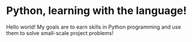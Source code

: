 # Python, learning with the language!

Hello world!
My goals are to earn skills in Python programming and use them to solve small-scale project problems!
